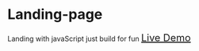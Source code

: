 # Landing-page
Landing with javaScript just build for fun
<a href="https://coderhasan.github.io/Landing-page/" style='font:bole; font-size:20px;'>Live Demo</a>
